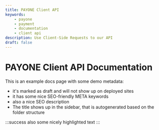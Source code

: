 ```yaml
---
title: PAYONE Client API
keywords: 
    - payone
    - payment
    - documentation
    - client api
description: Use Client-Side Requests to our API
draft: false
---
```

# PAYONE Client API Documentation
This is an example docs page with some demo metadata:
- it's marked as draft and will not show up on deployed sites
- it has some nice SEO-friendly META keywords
- also a nice SEO description
- The title shows up in the sidebar, that is autogenerated based on the folder structure

:::success
also some nicely highlighted text
:::